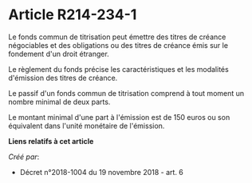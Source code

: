# Article R214-234-1

Le fonds commun de titrisation peut émettre des titres de créance négociables et des obligations ou des titres de créance
émis sur le fondement d'un droit étranger.

Le règlement du fonds précise les caractéristiques et les modalités d'émission des titres de créance.

Le passif d'un fonds commun de titrisation comprend à tout moment un nombre minimal de deux parts.

Le montant minimal d'une part à l'émission est de 150 euros ou son équivalent dans l'unité monétaire de l'émission.

**Liens relatifs à cet article**

_Créé par_:

  - Décret n°2018-1004 du 19 novembre 2018 - art. 6
